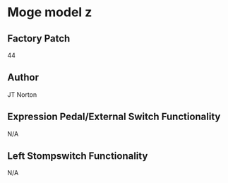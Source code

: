 



# Moge model z

## Factory Patch


44  

## Author


JT Norton  

## Expression Pedal/External Switch Functionality


N/A  

## Left Stompswitch Functionality


N/A